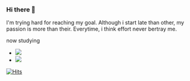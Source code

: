 ### Hi there 👋

<!--
**KimJunHo15/KimJunHo15** is a ✨ _special_ ✨ repository because its `README.md` (this file) appears on your GitHub profile.

Here are some ideas to get you started:

- 🔭 I’m currently working on ...
- 🌱 I’m currently learning ...
- 👯 I’m looking to collaborate on ...
- 🤔 I’m looking for help with ...
- 💬 Ask me about ...
- 📫 How to reach me: ...
- 😄 Pronouns: ...
- ⚡ Fun fact: ...
-->

I'm trying hard for reaching my goal. Although i start late than other, my passion is more than their. Everytime, i think effort never bertray me.






now studying
 - <img src="https://img.shields.io/badge/Python-3776AB?style=for-the-badge&logo=Python&logoColor=white">
 - <img src="https://img.shields.io/badge/java-2C2255?style=for-the-badge&logo=java&logoColor=orange">











[![Hits](https://hits.seeyoufarm.com/api/count/incr/badge.svg?url=https%3A%2F%2Fgithub.com%2FKimJunHo%2Fhit-counter&count_bg=%2379C83D&title_bg=%23555555&icon=&icon_color=%23E7E7E7&title=hits&edge_flat=false)](https://hits.seeyoufarm.com)
